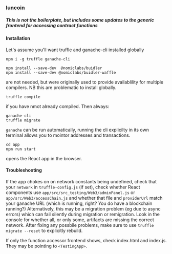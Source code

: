 ### luncoin

##### This is not the boilerplate, but includes some updates to the generic frontend for accessing contract functions


#### Installation
Let's assume you'll want truffle and ganache-cli installed globally
```
npm i -g truffle ganache-cli
```
```
npm install --save-dev  @nomiclabs/buidler
npm install --save-dev @nomiclabs/buidler-waffle
```
are not needed, but were originally used to provide availablility for multiple compilers. NB this are problematic to install globally.

```
truffle compile
```
if you have nmot already compiled.
Then always:
```
ganache-cli
truffle migrate
```
`ganache` can be run automatically, running the cli explicilty in its own terminal allows you to mointor addresses and transactions.

```
cd app
npm run start
```
opens the React app in the browser.

#### Troubleshooting
If the app chokes on on network constants being undefined, check that your `network` in `truffle-config.js` (if set), check whether React components use `app/src/src_testing/Web3/adminPanel.js` or `app/src/Web3/accessChain.js` and whether that file and `providerUrl` match your ganache URL (which is running, right? You do have a blockchain running?)
Alternatively, this may be a migration problem (eg due to async errors) which can fail silently during migration or remigration. Look in the console for whether all, or only some, artifacts are missing the correct network. After fixing any possbile problems, make sure to use ```truffle migrate --reset``` to explicitly rebuild.

If only the function accessor frontend shows, check index.html and index.js. They may be pointing to `<TestingApp>`.

